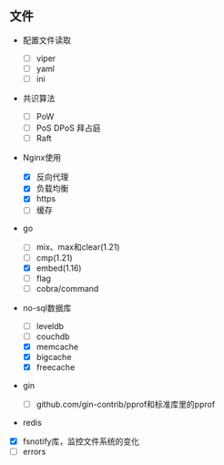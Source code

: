 ## 文件

- 配置文件读取

  - [ ] viper
  - [ ] yaml
  - [ ] ini

- 共识算法

  - [ ] PoW
  - [ ] PoS DPoS 拜占庭
  - [ ] Raft

- Nginx使用

  - [x] 反向代理
  - [x] 负载均衡
  - [x] https
  - [ ] 缓存

- go 
  - [ ] mix、max和clear(1.21)
  - [ ] cmp(1.21)
  - [x] embed(1.16)
  - [ ] flag
  - [ ] cobra/command
  
- no-sql数据库

  - [ ] leveldb
  - [ ] couchdb
  - [x] memcache
  - [x] bigcache
  - [x] freecache

- gin

  - [ ] github.com/gin-contrib/pprof和标准库里的pprof

- redis

- [x] fsnotify库，监控文件系统的变化
- [ ] errors 